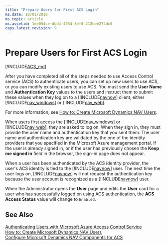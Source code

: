```yaml
---
title: "Prepare Users for First ACS Login"
ms.date: 10/01/2018
ms.topic: article
ms.assetid: 1ee054ce-dbd4-4954-8ef0-212bee274dc0
caps.latest.revision: 9
---
```

# Prepare Users for First ACS Login

[!INCLUDE[ACS_md](includes/ACS_md.md)]

After you have completed all of the steps needed to use Access Control service \(ACS\) to authenticate users, you can set up new users to use ACS, or you can modify existing users to use ACS. You must send the **User Name** and **Authentication Key** values to the users and instruct them to submit these values when they log on to a [!INCLUDE[navnow](includes/navnow_md.md)] client, either [!INCLUDE[nav_windows](includes/nav_windows_md.md)] or [!INCLUDE[nav_web](includes/nav_web_md.md)].  
  
 For more information, see [How to: Create Microsoft Dynamics NAV Users](How-to--Create-Microsoft-Dynamics-NAV-Users.md).  
  
 When users first access the [!INCLUDE[nav_windows](includes/nav_windows_md.md)] or [!INCLUDE[nav_web](includes/nav_web_md.md)], they are asked to log on. When they sign in, they must provide the user name and authentication key that you sent them. The user name and authentication key are validated by the one of the identity providers that you specified in the Microsoft Azure management portal. If the user is already signed in, or if the user has previously chosen the **Keep me signed in** field in the browser, the sign-in page does not appear.  
  
 When a user has been authenticated by the ACS identity provider, the user's ACS identity is tied to the [!INCLUDE[navnow](includes/navnow_md.md)] user. The next time the user logs on, [!INCLUDE[navnow](includes/navnow_md.md)] will not request the authentication key because the user account is recognized as a [!INCLUDE[navnow](includes/navnow_md.md)] user.  
  
 When the Administrator opens the **User** page and edits the **User** card for a user who has successfully logged on using ACS authentication, the **ACS Access Status** value will change to `Enabled`.  
  
## See Also  
 [Authenticating Users with Microsoft Azure Access Control Service](Authenticating-Users-with-Microsoft-Azure-Access-Control-Service.md)   
 [How to: Create Microsoft Dynamics NAV Users](How-to--Create-Microsoft-Dynamics-NAV-Users.md)   
 [Configure Microsoft Dynamics NAV Components for ACS](Configure-Microsoft-Dynamics-NAV-Components-for-ACS.md)